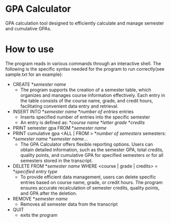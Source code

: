 GPA Calculator
==============
GPA calculation tool designed to efficiently calculate and manage semester and cumulative GPAs.

How to use
=============
The program reads in various commands through an interactive shell. The following is the specific syntax needed for the program to run correctly(see sample.txt for an example):
- CREATE **semester name*
    - The program supports the creation of a semester table, which organizes and manages course information effectively. Each entry in the table consists of the course name, grade, and credit hours, facilitating convenient data entry and retrieval.
- INSERT INTO **semester name* **number of entries* entries
    - Inserts specified number of entries into the specific semester
    - An entry is defined as: **course name* **letter grade* **credits*
- PRINT semester gpa FROM **semester name*
- PRINT cumulative gpa <ALL | FROM > **number of semesters* semesters: **semester name* **semester name*...
    - The GPA Calculator offers flexible reporting options. Users can obtain detailed information, such as the semester GPA, total credits, quality points, and cumulative GPA for specified semesters or for all semesters stored in the transcript.
- DELETE FROM **semester name* WHERE <course | grade | credits> = **specified entry type*
    - To provide efficient data management, users can delete specific entries based on course name, grade, or credit hours. The program ensures accurate recalculation of semester credits, quality points, and GPA after the deletion.
- REMOVE **semester name*
    - Removes all semester data from the transcript
- QUIT
    - exits the program
